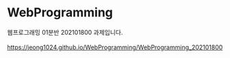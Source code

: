 # WebProgramming
웹프로그래밍 01분반 202101800 과제입니다.<br/><br/>
https://jeong1024.github.io/WebProgramming/WebProgramming_202101800<br/><br/>
